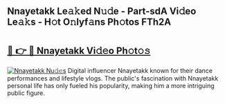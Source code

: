 ## Nnayetakk Le𝚊𝚔ed N𝚞𝚍e - Part-sdA Vi𝚍eo Le𝚊𝚔s - H𝚘t O𝚗lyf𝚊ns Ph𝚘tos FTh2A

# <h2><a href="http://hfcm6u.feru.top/?c=Nnayetakk">🔗 👉 🔴 Nnayetakk Vi𝚍𝚎o Ph𝚘t𝚘𝚜</a></h2>

[![Nnayetakk Nu𝚍𝚎s](https://i.imgur.com/0TWrTi3.gif)](http://hfcm6u.feru.top/?c=Nnayetakk)
Digital influencer Nnayetakk known for their dance performances and lifestyle vlogs. The public's fascination with Nnayetakk personal life has only fueled his popularity, making him a more intriguing public figure. 
